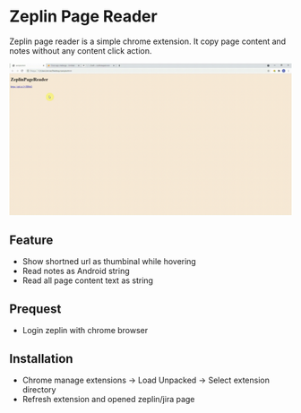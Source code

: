 # Zeplin Page Reader

Zeplin page reader is a simple chrome extension. It copy page content and notes without any content click action.

![](ZeplinPageReader.gif)

## Feature

- Show shortned url as thumbinal while hovering
- Read notes as Android string
- Read all page content text as string

## Prequest

- Login zeplin with chrome browser

## Installation

- Chrome manage extensions -> Load Unpacked -> Select extension directory
- Refresh extension and opened zeplin/jira page 
